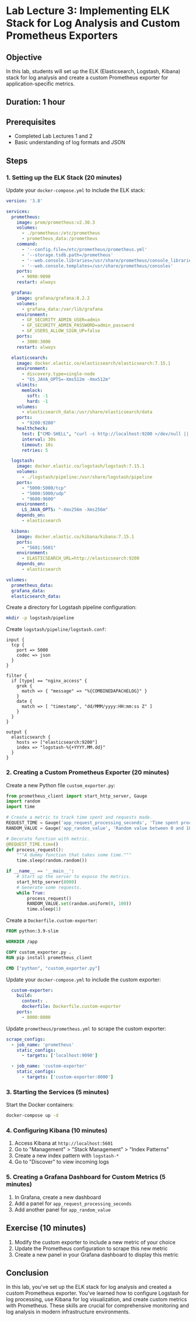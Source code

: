 # Lab Lecture 3: Implementing ELK Stack for Log Analysis and Custom Prometheus Exporters

## Objective
In this lab, students will set up the ELK (Elasticsearch, Logstash, Kibana) stack for log analysis and create a custom Prometheus exporter for application-specific metrics.

## Duration: 1 hour

## Prerequisites
- Completed Lab Lectures 1 and 2
- Basic understanding of log formats and JSON

## Steps

### 1. Setting up the ELK Stack (20 minutes)

Update your `docker-compose.yml` to include the ELK stack:

```yaml
version: '3.8'

services:
  prometheus:
    image: prom/prometheus:v2.30.3
    volumes:
      - ./prometheus:/etc/prometheus
      - prometheus_data:/prometheus
    command:
      - '--config.file=/etc/prometheus/prometheus.yml'
      - '--storage.tsdb.path=/prometheus'
      - '--web.console.libraries=/usr/share/prometheus/console_libraries'
      - '--web.console.templates=/usr/share/prometheus/consoles'
    ports:
      - 9090:9090
    restart: always

  grafana:
    image: grafana/grafana:8.2.2
    volumes:
      - grafana_data:/var/lib/grafana
    environment:
      - GF_SECURITY_ADMIN_USER=admin
      - GF_SECURITY_ADMIN_PASSWORD=admin_password
      - GF_USERS_ALLOW_SIGN_UP=false
    ports:
      - 3000:3000
    restart: always

  elasticsearch:
    image: docker.elastic.co/elasticsearch/elasticsearch:7.15.1
    environment:
      - discovery.type=single-node
      - "ES_JAVA_OPTS=-Xms512m -Xmx512m"
    ulimits:
      memlock:
        soft: -1
        hard: -1
    volumes:
      - elasticsearch_data:/usr/share/elasticsearch/data
    ports:
      - "9200:9200"
    healthcheck:
      test: ["CMD-SHELL", "curl -s http://localhost:9200 >/dev/null || exit 1"]
      interval: 30s
      timeout: 10s
      retries: 5

  logstash:
    image: docker.elastic.co/logstash/logstash:7.15.1
    volumes:
      - ./logstash/pipeline:/usr/share/logstash/pipeline
    ports:
      - "5000:5000/tcp"
      - "5000:5000/udp"
      - "9600:9600"
    environment:
      LS_JAVA_OPTS: "-Xmx256m -Xms256m"
    depends_on:
      - elasticsearch

  kibana:
    image: docker.elastic.co/kibana/kibana:7.15.1
    ports:
      - "5601:5601"
    environment:
      - ELASTICSEARCH_URL=http://elasticsearch:9200
    depends_on:
      - elasticsearch

volumes:
  prometheus_data:
  grafana_data:
  elasticsearch_data:
```

Create a directory for Logstash pipeline configuration:

```bash
mkdir -p logstash/pipeline
```

Create `logstash/pipeline/logstash.conf`:

```
input {
  tcp {
    port => 5000
    codec => json
  }
}

filter {
  if [type] == "nginx_access" {
    grok {
      match => { "message" => "%{COMBINEDAPACHELOG}" }
    }
    date {
      match => [ "timestamp", "dd/MMM/yyyy:HH:mm:ss Z" ]
    }
  }
}

output {
  elasticsearch {
    hosts => ["elasticsearch:9200"]
    index => "logstash-%{+YYYY.MM.dd}"
  }
}
```

### 2. Creating a Custom Prometheus Exporter (20 minutes)

Create a new Python file `custom_exporter.py`:

```python
from prometheus_client import start_http_server, Gauge
import random
import time

# Create a metric to track time spent and requests made.
REQUEST_TIME = Gauge('app_request_processing_seconds', 'Time spent processing request')
RANDOM_VALUE = Gauge('app_random_value', 'Random value between 0 and 100')

# Decorate function with metric.
@REQUEST_TIME.time()
def process_request():
    """A dummy function that takes some time."""
    time.sleep(random.random())

if __name__ == '__main__':
    # Start up the server to expose the metrics.
    start_http_server(8000)
    # Generate some requests.
    while True:
        process_request()
        RANDOM_VALUE.set(random.uniform(0, 100))
        time.sleep(1)
```

Create a `Dockerfile.custom-exporter`:

```dockerfile
FROM python:3.9-slim

WORKDIR /app

COPY custom_exporter.py .
RUN pip install prometheus_client

CMD ["python", "custom_exporter.py"]
```

Update your `docker-compose.yml` to include the custom exporter:

```yaml
  custom-exporter:
    build:
      context: .
      dockerfile: Dockerfile.custom-exporter
    ports:
      - 8000:8000
```

Update `prometheus/prometheus.yml` to scrape the custom exporter:

```yaml
scrape_configs:
  - job_name: 'prometheus'
    static_configs:
      - targets: ['localhost:9090']

  - job_name: 'custom-exporter'
    static_configs:
      - targets: ['custom-exporter:8000']
```

### 3. Starting the Services (5 minutes)

Start the Docker containers:

```bash
docker-compose up -d
```

### 4. Configuring Kibana (10 minutes)

1. Access Kibana at `http://localhost:5601`
2. Go to "Management" > "Stack Management" > "Index Patterns"
3. Create a new index pattern with `logstash-*`
4. Go to "Discover" to view incoming logs

### 5. Creating a Grafana Dashboard for Custom Metrics (5 minutes)

1. In Grafana, create a new dashboard
2. Add a panel for `app_request_processing_seconds`
3. Add another panel for `app_random_value`

## Exercise (10 minutes)
1. Modify the custom exporter to include a new metric of your choice
2. Update the Prometheus configuration to scrape this new metric
3. Create a new panel in your Grafana dashboard to display this metric

## Conclusion
In this lab, you've set up the ELK stack for log analysis and created a custom Prometheus exporter. You've learned how to configure Logstash for log processing, use Kibana for log visualization, and create custom metrics with Prometheus. These skills are crucial for comprehensive monitoring and log analysis in modern infrastructure environments.

